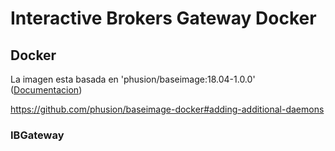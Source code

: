 # Interactive Brokers Gateway Docker


## Docker

La imagen esta basada en 'phusion/baseimage:18.04-1.0.0' ([Documentacion]('https://github.com/phusion/baseimage-docker#contents'))

https://github.com/phusion/baseimage-docker#adding-additional-daemons




### IBGateway

